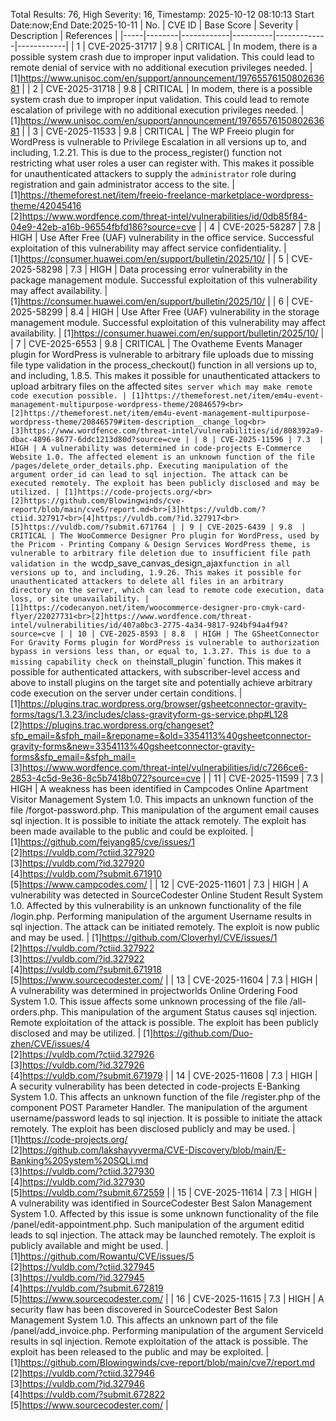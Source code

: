 Total Results: 76, High Severity: 16, Timestamp: 2025-10-12 08:10:13
Start Date:now;End Date:2025-10-11
| No. | CVE ID | Base Score | Severity | Description | References |
|-----|--------|------------|----------|-------------|------------|
| 1 | CVE-2025-31717 | 9.8  | CRITICAL | In modem, there is a possible system crash due to improper input validation. This could lead to remote denial of service with no additional execution privileges needed. | [1]https://www.unisoc.com/en/support/announcement/1976557615080263681 |
| 2 | CVE-2025-31718 | 9.8  | CRITICAL | In modem, there is a possible system crash due to improper input validation. This could lead to remote escalation of privilege with no additional execution privileges needed. | [1]https://www.unisoc.com/en/support/announcement/1976557615080263681 |
| 3 | CVE-2025-11533 | 9.8  | CRITICAL | The WP Freeio plugin for WordPress is vulnerable to Privilege Escalation in all versions up to, and including, 1.2.21. This is due to the process_register() function not restricting what user roles a user can register with. This makes it possible for unauthenticated attackers to supply the `administrator` role during registration and gain administrator access to the site. | [1]https://themeforest.net/item/freeio-freelance-marketplace-wordpress-theme/42045416<br>[2]https://www.wordfence.com/threat-intel/vulnerabilities/id/0db85f84-04e9-42eb-a16b-96554fbfd186?source=cve |
| 4 | CVE-2025-58287 | 7.8  | HIGH | Use After Free (UAF) vulnerability in the office service. Successful exploitation of this vulnerability may affect service confidentiality. | [1]https://consumer.huawei.com/en/support/bulletin/2025/10/ |
| 5 | CVE-2025-58298 | 7.3  | HIGH | Data processing error vulnerability in the package management module. Successful exploitation of this vulnerability may affect availability. | [1]https://consumer.huawei.com/en/support/bulletin/2025/10/ |
| 6 | CVE-2025-58299 | 8.4  | HIGH | Use After Free (UAF) vulnerability in the storage management module. Successful exploitation of this vulnerability may affect availability. | [1]https://consumer.huawei.com/en/support/bulletin/2025/10/ |
| 7 | CVE-2025-6553 | 9.8  | CRITICAL | The Ovatheme Events Manager plugin for WordPress is vulnerable to arbitrary file uploads due to missing file type validation in the process_checkout() function in all versions up to, and including, 1.8.5. This makes it possible for unauthenticated attackers to upload arbitrary files on the affected site`s server which may make remote code execution possible. | [1]https://themeforest.net/item/em4u-event-management-multipurpose-wordpress-theme/20846579<br>[2]https://themeforest.net/item/em4u-event-management-multipurpose-wordpress-theme/20846579#item-description__change_log<br>[3]https://www.wordfence.com/threat-intel/vulnerabilities/id/808392a9-dbac-4896-8677-6ddc1213d80d?source=cve |
| 8 | CVE-2025-11596 | 7.3  | HIGH | A vulnerability was determined in code-projects E-Commerce Website 1.0. The affected element is an unknown function of the file /pages/delete_order_details.php. Executing manipulation of the argument order_id can lead to sql injection. The attack can be executed remotely. The exploit has been publicly disclosed and may be utilized. | [1]https://code-projects.org/<br>[2]https://github.com/Blowingwinds/cve-report/blob/main/cve5/report.md<br>[3]https://vuldb.com/?ctiid.327917<br>[4]https://vuldb.com/?id.327917<br>[5]https://vuldb.com/?submit.671764 |
| 9 | CVE-2025-6439 | 9.8  | CRITICAL | The WooCommerce Designer Pro plugin for WordPress, used by the Pricom - Printing Company & Design Services WordPress theme, is vulnerable to arbitrary file deletion due to insufficient file path validation in the `wcdp_save_canvas_design_ajax` function in all versions up to, and including, 1.9.26. This makes it possible for unauthenticated attackers to delete all files in an arbitrary directory on the server, which can lead to remote code execution, data loss, or site unavailability. | [1]https://codecanyon.net/item/woocommerce-designer-pro-cmyk-card-flyer/22027731<br>[2]https://www.wordfence.com/threat-intel/vulnerabilities/id/407a0bc3-2775-4a34-9817-924bf94a4f94?source=cve |
| 10 | CVE-2025-8593 | 8.8  | HIGH | The GSheetConnector For Gravity Forms plugin for WordPress is vulnerable to authorization bypass in versions less than, or equal to, 1.3.27. This is due to a missing capability check on the `install_plugin` function. This makes it possible for authenticated attackers, with subscriber-level access and above to install plugins on the target site and potentially achieve arbitrary code execution on the server under certain conditions. | [1]https://plugins.trac.wordpress.org/browser/gsheetconnector-gravity-forms/tags/1.3.23/includes/class-gravityform-gs-service.php#L128<br>[2]https://plugins.trac.wordpress.org/changeset?sfp_email=&sfph_mail=&reponame=&old=3354113%40gsheetconnector-gravity-forms&new=3354113%40gsheetconnector-gravity-forms&sfp_email=&sfph_mail=<br>[3]https://www.wordfence.com/threat-intel/vulnerabilities/id/c7266ce6-2853-4c5d-9e36-8c5b7418b072?source=cve |
| 11 | CVE-2025-11599 | 7.3  | HIGH | A weakness has been identified in Campcodes Online Apartment Visitor Management System 1.0. This impacts an unknown function of the file /forgot-password.php. This manipulation of the argument email causes sql injection. It is possible to initiate the attack remotely. The exploit has been made available to the public and could be exploited. | [1]https://github.com/feiyang85/cve/issues/1<br>[2]https://vuldb.com/?ctiid.327920<br>[3]https://vuldb.com/?id.327920<br>[4]https://vuldb.com/?submit.671910<br>[5]https://www.campcodes.com/ |
| 12 | CVE-2025-11601 | 7.3  | HIGH | A vulnerability was detected in SourceCodester Online Student Result System 1.0. Affected by this vulnerability is an unknown functionality of the file /login.php. Performing manipulation of the argument Username results in sql injection. The attack can be initiated remotely. The exploit is now public and may be used. | [1]https://github.com/Cloverhyl/CVE/issues/1<br>[2]https://vuldb.com/?ctiid.327922<br>[3]https://vuldb.com/?id.327922<br>[4]https://vuldb.com/?submit.671918<br>[5]https://www.sourcecodester.com/ |
| 13 | CVE-2025-11604 | 7.3  | HIGH | A vulnerability was determined in projectworlds Online Ordering Food System 1.0. This issue affects some unknown processing of the file /all-orders.php. This manipulation of the argument Status causes sql injection. Remote exploitation of the attack is possible. The exploit has been publicly disclosed and may be utilized. | [1]https://github.com/Duo-zhen/CVE/issues/4<br>[2]https://vuldb.com/?ctiid.327926<br>[3]https://vuldb.com/?id.327926<br>[4]https://vuldb.com/?submit.671979 |
| 14 | CVE-2025-11608 | 7.3  | HIGH | A security vulnerability has been detected in code-projects E-Banking System 1.0. This affects an unknown function of the file /register.php of the component POST Parameter Handler. The manipulation of the argument username/password leads to sql injection. It is possible to initiate the attack remotely. The exploit has been disclosed publicly and may be used. | [1]https://code-projects.org/<br>[2]https://github.com/lakshayyverma/CVE-Discovery/blob/main/E-Banking%20System%20SQLi.md<br>[3]https://vuldb.com/?ctiid.327930<br>[4]https://vuldb.com/?id.327930<br>[5]https://vuldb.com/?submit.672559 |
| 15 | CVE-2025-11614 | 7.3  | HIGH | A vulnerability was identified in SourceCodester Best Salon Management System 1.0. Affected by this issue is some unknown functionality of the file /panel/edit-appointment.php. Such manipulation of the argument editid leads to sql injection. The attack may be launched remotely. The exploit is publicly available and might be used. | [1]https://github.com/Rowantu/CVE/issues/5<br>[2]https://vuldb.com/?ctiid.327945<br>[3]https://vuldb.com/?id.327945<br>[4]https://vuldb.com/?submit.672819<br>[5]https://www.sourcecodester.com/ |
| 16 | CVE-2025-11615 | 7.3  | HIGH | A security flaw has been discovered in SourceCodester Best Salon Management System 1.0. This affects an unknown part of the file /panel/add_invoice.php. Performing manipulation of the argument ServiceId results in sql injection. Remote exploitation of the attack is possible. The exploit has been released to the public and may be exploited. | [1]https://github.com/Blowingwinds/cve-report/blob/main/cve7/report.md<br>[2]https://vuldb.com/?ctiid.327946<br>[3]https://vuldb.com/?id.327946<br>[4]https://vuldb.com/?submit.672822<br>[5]https://www.sourcecodester.com/ |

